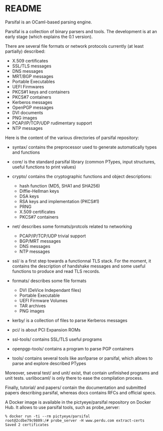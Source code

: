 README
======

Parsifal is an OCaml-based parsing engine.

Parsifal is a collection of binary parsers and tools. The development
is at an early stage (which explains the 0.1 version).

There are several file formats or network protocols currently (at
least partially) described:

  * X.509 certificates
  * SSL/TLS messages
  * DNS messages
  * MRT/BGP messages
  * Portable Executables
  * UEFI Firmwares
  * PKCS#1 keys and containers
  * PKCS#7 containers
  * Kerberos messages
  * OpenPGP messages
  * DVI documents
  * PNG images
  * PCAP/IP/TCP/UDP rudimentary support
  * NTP messages


Here is the content of the various directories of parsifal repository:

  * syntax/ contains the preprocessor used to generate automatically
    types and functions
  * core/ is the standard parsifal library (common PTypes, input
    structures, useful functions to print values)
  * crypto/ contains the cryptographic functions and object
    descriptions:
    * hash function (MD5, SHA1 and SHA256)
    * Diffie-Hellman keys
    * DSA keys
    * RSA keys and implementation (PKCS#1)
    * PRNG
    * X.509 certificates
    * PKCS#7 containers
  * net/ describes some formats/protcols related to networking
    * PCAP/IP/TCP/UDP trivial support
    * BGP/MRT messages
    * DNS messages
    * NTP messages
  * ssl/ is a first step towards a functionnal TLS stack. For the
    moment, it contains the description of handshake messages and some
    useful functions to produce and read TLS records.
  * formats/ describes some file formats
    * DVI (DeVice Independant files)
    * Portable Executable
    * UEFI Firmware Volumes
    * TAR archives
    * PNG images
  * kerby/ is a collection of files to parse Kerberos messages
  * pci/ is about PCI Expansion ROMs

  * ssl-tools/ contains SSL/TLS useful programs
  * openpgp-tools/ contains a program to parse PGP containers
  * tools/ contains several tools like asn1parse or parsifal, which
    allows to parse and explore described PTypes

Moreover, several test/ and unit/ exist, that contain unfinished
programs and unit tests. usrlibocaml/ is only there to ease the
compilation process.

Finally, tutorial/ and papers/ contain the documentation and submitted
papers describing parsifal, whereas docs contains RFCs and official
specs.


A Docker image is available in the pictyeye/parsifal repository on Docker
Hub. It allows to use parsifal tools, such as probe_server:

    % docker run -ti --rm pictyeye/parsifal
    root@2cdbe79c9809:/# probe_server -H www.perdu.com extract-certs
    Saved 2 certificates
